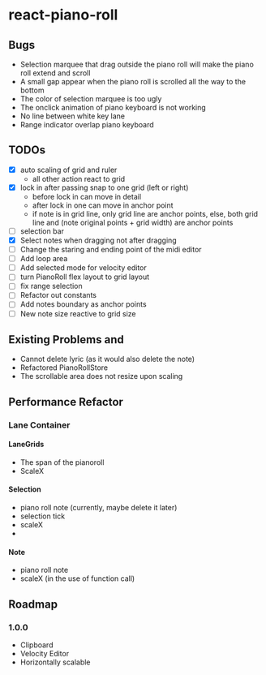 # react-piano-roll

## Bugs
- Selection marquee that drag outside the piano roll will make the piano roll extend and scroll
- A small gap appear when the piano roll is scrolled all the way to the bottom
- The color of selection marquee is too ugly
- The onclick animation of piano keyboard is not working
- No line between white key lane
- Range indicator overlap piano keyboard

## TODOs

- [x] auto scaling of grid and ruler
  - all other action react to grid
- [x] lock in after passing snap to one grid (left or right)
  - before lock in can move in detail
  - after lock in one can move in anchor point
  - if note is in grid line, only grid line are anchor points, else, both grid line and (note original points + grid width) are anchor points
- [ ] selection bar
- [x] Select notes when dragging not after dragging
- [ ] Change the staring and ending point of the midi editor
- [ ] Add loop area
- [ ] Add selected mode for velocity editor
- [ ] turn PianoRoll flex layout to grid layout
- [ ] fix range selection
- [ ] Refactor out constants
- [ ] Add notes boundary as anchor points
- [ ] New note size reactive to grid size

## Existing Problems and

- Cannot delete lyric (as it would also delete the note)
- Refactored PianoRollStore
- The scrollable area does not resize upon scaling

## Performance Refactor

### Lane Container

#### LaneGrids

- The span of the pianoroll
- ScaleX

#### Selection

- piano roll note (currently, maybe delete it later)
- selection tick
- scaleX
-

#### Note

- piano roll note
- scaleX (in the use of function call)

## Roadmap

### 1.0.0
- Clipboard
- Velocity Editor
- Horizontally scalable